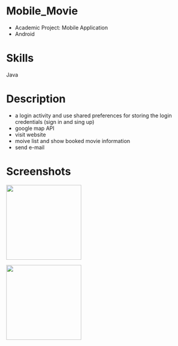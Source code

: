 # Mobile_Movie
- Academic Project: Mobile Application
- Android 

Skills
=
Java 

Description
=
- a login activity and use shared preferences for storing the login credentials (sign in and sing up)
- google map API
- visit website
- moive list and show booked movie information
- send e-mail

Screenshots
=
<img src="https://user-images.githubusercontent.com/59883982/83420662-f1a9b480-a3f4-11ea-83b8-f035c7623d32.jpg" width="200"></img>

<img src="https://user-images.githubusercontent.com/59883982/83420664-f3737800-a3f4-11ea-8a81-900ef282a2a2.jpg" width="200"></img>
